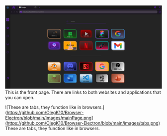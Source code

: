 ![This is the front page. There are links to both websites and applications that you can open.](https://github.com/OlegK10/Browser-Electron/blob/main/images/mainPage.png)
This is the front page. There are links to both websites and applications that you can open.

![These are tabs, they function like in browsers.](https://github.com/OlegK10/Browser-Electron/blob/main/images/mainPage.png](https://github.com/OlegK10/Browser-Electron/blob/main/images/tabs.png)
These are tabs, they function like in browsers.
